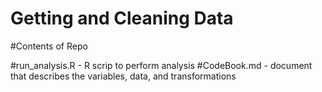 # Getting and Cleaning Data
#Contents of Repo

#run_analysis.R - R scrip to perform analysis
#CodeBook.md - document that describes the variables, data, and transformations
